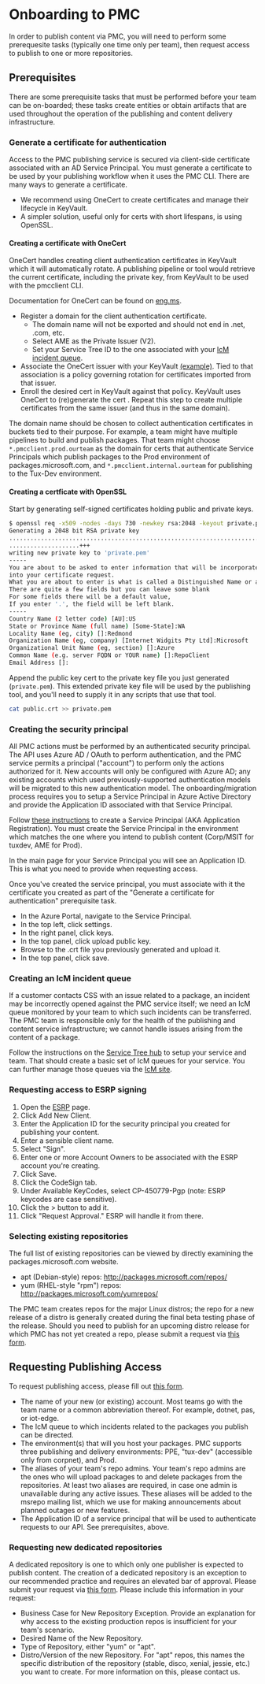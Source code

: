 # Onboarding to PMC

In order to publish content via PMC, you will need to perform some prerequesite tasks (typically one time only per team), then request access to publish to one or more repositories.

## Prerequisites

There are some prerequisite tasks that must be performed before your team can be on-boarded; these tasks create entities or obtain artifacts that are used throughout the operation of the publishing and content delivery infrastructure.

### Generate a certificate for authentication

Access to the PMC publishing service is secured via client-side certificate associated with an AD Service Principal.
You must generate a certificate to be used by your publishing workflow when it uses the PMC CLI.
There are many ways to generate a certificate.

- We recommend using OneCert to create certificates and manage their lifecycle in KeyVault.
- A simpler solution, useful only for certs with short lifespans, is using OpenSSL.

#### Creating a certificate with OneCert

OneCert handles creating client authentication certificates in KeyVault which it will automatically rotate.
A publishing pipeline or tool would retrieve the current certificate, including the private key, from KeyVault to be used with the pmcclient CLI.

Documentation for OneCert can be found on [eng.ms](https://eng.ms/docs/products/onecert-certificates-key-vault-and-dsms/onecert-customer-guide/docs).

- Register a domain for the client authentication certificate.
  - The domain name will not be exported and should not end in .net, .com, etc.
  - Select AME as the Private Issuer (V2).
  - Set your Service Tree ID to the one associated with your [IcM incident queue](#creating-an-icm-incident-queue).
- Associate the OneCert issuer with your KeyVault [(example)](https://eng.ms/docs/products/onecert-certificates-key-vault-and-dsms/onecert-customer-guide/docs/requesting-a-onecert-certificate-with-keyvault). Tied to that association is a policy governing rotation for certificates imported from that issuer.
- Enroll the desired cert in KeyVault against that policy. KeyVault uses OneCert to (re)generate the cert . Repeat this step to create multiple certificates from the same issuer (and thus in the same domain).

The domain name should be chosen to collect authentication certificates in buckets tied to their purpose.
For example, a team might have multiple pipelines to build and publish packages.
That team might choose `*.pmcclient.prod.ourteam` as the domain for certs that authenticate Service Principals which publish packages to the Prod environment of packages.microsoft.com, and `*.pmcclient.internal.ourteam` for publishing to the Tux-Dev environment.

#### Creating a certficate with OpenSSL

Start by generating self-signed certificates holding public and private keys.

```bash
$ openssl req -x509 -nodes -days 730 -newkey rsa:2048 -keyout private.pem -out public.crt
Generating a 2048 bit RSA private key
............................................................................+++
....................+++
writing new private key to 'private.pem'
-----
You are about to be asked to enter information that will be incorporated
into your certificate request.
What you are about to enter is what is called a Distinguished Name or a DN.
There are quite a few fields but you can leave some blank
For some fields there will be a default value,
If you enter '.', the field will be left blank.
-----
Country Name (2 letter code) [AU]:US
State or Province Name (full name) [Some-State]:WA
Locality Name (eg, city) []:Redmond
Organization Name (eg, company) [Internet Widgits Pty Ltd]:Microsoft
Organizational Unit Name (eg, section) []:Azure
Common Name (e.g. server FQDN or YOUR name) []:RepoClient
Email Address []:
```

Append the public key cert to the private key file you just generated (`private.pem`). This extended private key file will be used by the publishing tool, and you'll need to supply it in any scripts that use that tool.

```bash
cat public.crt >> private.pem
```

### Creating the security principal

All PMC actions must be performed by an authenticated security principal. The API uses Azure AD / OAuth to perform authentication, and the PMC service permits a principal ("account") to perform only the actions authorized for it.
New accounts will only be configured with Azure AD; any existing accounts which used previously-supported authentication models will be migrated to this new authentication model.
The onboarding/migration process requires you to setup a Service Principal in Azure Active Directory and provide the Application ID associated with that Service Principal.

Follow [these instructions](https://docs.microsoft.com/en-us/azure/active-directory/develop/howto-create-service-principal-portal#register-an-application-with-azure-ad-and-create-a-service-principal) to create a Service Principal (AKA Application Registration). You must create the Service Principal in the environment which matches the one where you intend to publish content (Corp/MSIT for tuxdev, AME for Prod).

In the main page for your Service Principal you will see an Application ID. This is what you need to provide when requesting access.

Once you've created the service principal, you must associate with it the certificate you created as part of the "Generate a certificate for authentication" prerequisite task.

- In the Azure Portal, navigate to the Service Principal.
- In the top left, click settings.
- In the right panel, click keys.
- In the top panel, click upload public key.
- Browse to the .crt file you previously generated and upload it.
- In the top panel, click save.

### Creating an IcM incident queue

If a customer contacts CSS with an issue related to a package, an incident may be incorrectly opened against the PMC service itself; we need an IcM queue monitored by your team to which such incidents can be transferred.
The PMC team is responsible only for the health of the publishing and content service infrastructure; we cannot handle issues arising from the content of a package.

Follow the instructions on the [Service Tree hub](https://servicetree.msftcloudes.com/main.html#/) to setup your service and team.
That should create a basic set of IcM queues for your service. You can further manage those queues via the [IcM site](https://aka.ms/icm).

### Requesting access to ESRP signing

1. Open the [ESRP](https://portal.esrp.microsoft.com/Onboarding/WelcomeCustomer) page.
1. Click Add New Client.
1. Enter the Application ID for the security principal you created for publishing your content.
1. Enter a sensible client name.
1. Select "Sign".
1. Enter one or more Account Owners to be associated with the ESRP account you're creating.
1. Click Save.
1. Click the CodeSign tab.
1. Under Available KeyCodes, select CP-450779-Pgp (note: ESRP keycodes are case sensitive).
1. Click the > button to add it.
1. Click "Request Approval." ESRP will handle it from there.

### Selecting existing repositories

The full list of existing repositories can be viewed by directly examining the packages.microsoft.com website.

- apt (Debian-style) repos: <http://packages.microsoft.com/repos/>
- yum (RHEL-style "rpm") repos: <http://packages.microsoft.com/yumrepos/>

The PMC team creates repos for the major Linux distros; the repo for a new release of a distro is generally created during the final beta testing phase of the release.
Should you need to publish for an upcoming distro release for which PMC has not yet created a repo, please submit a request via [this form](https://forms.office.com/pages/responsepage.aspx?id=v4j5cvGGr0GRqy180BHbR0Y-CJ76f3hPsEnpT23ehPxUQjNMN0tJNU9STDI0MlcwOFBSVVU5NlBDNy4u).

## Requesting Publishing Access

To request publishing access, please fill out [this form](https://msazure.visualstudio.com/One/_workitems/create/Task?templateId=24b8ee70-dc97-4a65-a9fd-66b5eed09b46&ownerId=8480097b-b099-4252-b2e6-6f63a0d143b3).

- The name of your new (or existing) account. Most teams go with the team name or a common abbreviation thereof. For example, dotnet, pas, or iot-edge.
- The IcM queue to which incidents related to the packages you publish can be directed.
- The environment(s) that will you host your packages. PMC supports three publishing and delivery environments: PPE, "tux-dev" (accessible only from corpnet), and Prod.
- The aliases of your team's repo admins. Your team's repo admins are the ones who will upload packages to and delete packages from the repositories. At least two aliases are required, in case one admin is unavailable during any active issues. These aliases will be added to the msrepo mailing list, which we use for making announcements about planned outages or new features.
- The Application ID of a service principal that will be used to authenticate requests to our API. See prerequisites, above.

### Requesting new dedicated repositories

A dedicated repository is one to which only one publisher is expected to publish content.
The creation of a dedicated repository is an exception to our recommended practice and requires an elevated bar of approval.
Please submit your request via [this form](https://forms.office.com/pages/responsepage.aspx?id=v4j5cvGGr0GRqy180BHbR0Y-CJ76f3hPsEnpT23ehPxUQjNMN0tJNU9STDI0MlcwOFBSVVU5NlBDNy4u).
Please include this information in your request:

- Business Case for New Repository Exception. Provide an explanation for why access to the existing production repos is insufficient for your team's scenario.
- Desired Name of the New Repository.
- Type of Repository, either "yum" or "apt".
- Distro/Version of the new Repository. For "apt" repos, this names the specific distribution of the repository (stable, disco, xenial, jessie, etc.) you want to create. For more information on this, please contact us.
